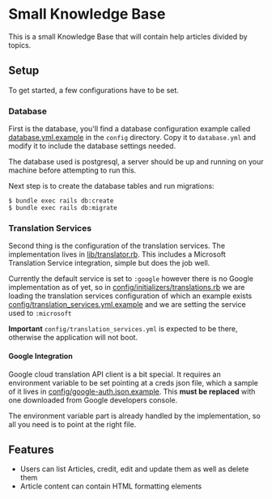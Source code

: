 # Small Knowledge Base

This is a small Knowledge Base that will contain help articles divided by topics.


## Setup

To get started, a few configurations have to be set.

### Database

First is the database, you'll find a database configuration example called [database.yml.example](config/database.yml.example) in the `config`
directory. Copy it to `database.yml` and modify it to include the database settings needed.

The database used is postgresql, a server should be up and running on your machine before attempting to run this.

Next step is to create the database tables and run migrations:

```shell
$ bundle exec rails db:create
$ bundle exec rails db:migrate
```

### Translation Services

Second thing is the configuration of the translation services. The implementation lives in [lib/translator.rb](lib/translator.rb). This includes
a Microsoft Translation Service integration, simple but does the job well.

Currently the default service is set to `:google` however there is no Google implementation as of yet, 
so in [config/initializers/translations.rb](config/initializers/translations.rb) we are loading the translation services configuration of which
an example exists [config/translation_services.yml.example](config/translation_services.yml.example) and we are setting the service used to `:microsoft`

**Important** `config/translation_services.yml` is expected to be there, otherwise the application will not boot.

#### Google Integration

Google cloud translation API client is a bit special. It requires an environment variable to be set pointing at a creds json file, which
a sample of it lives in [config/google-auth.json.example](config/google-auth.json.example). This **must be replaced** with one downloaded from
Google developers console.

The environment variable part is already handled by the implementation, so all you need is to point at the right file.

## Features

- Users can list Articles, credit, edit and update them as well as delete them
- Article content can contain HTML formatting elements
